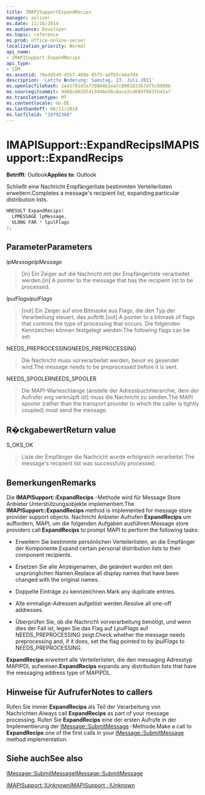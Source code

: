 ```yaml
---
title: IMAPISupportExpandRecips
manager: soliver
ms.date: 11/16/2014
ms.audience: Developer
ms.topic: reference
ms.prod: office-online-server
localization_priority: Normal
api_name:
- IMAPISupport.ExpandRecips
api_type:
- COM
ms.assetid: 78edd549-d557-489a-85f5-adfb5c44a7d4
description: 'Letzte �nderung: Samstag, 23. Juli 2011'
ms.openlocfilehash: 2e41701d3a739864b1eafc8001833b7df5c8908b
ms.sourcegitcommit: 9d60cd82b5413446e5bc8ace2cd689f683fb41a7
ms.translationtype: MT
ms.contentlocale: de-DE
ms.lasthandoff: 06/11/2018
ms.locfileid: "19792368"
---
```

# <a name="imapisupportexpandrecips"></a><span data-ttu-id="39bac-103">IMAPISupport::ExpandRecips</span><span class="sxs-lookup"><span data-stu-id="39bac-103">IMAPISupport::ExpandRecips</span></span>

  
  
<span data-ttu-id="39bac-104">**Betrifft**: Outlook</span><span class="sxs-lookup"><span data-stu-id="39bac-104">**Applies to**: Outlook</span></span> 
  
<span data-ttu-id="39bac-105">Schließt eine Nachricht Empfängerliste bestimmten Verteilerlisten erweitern.</span><span class="sxs-lookup"><span data-stu-id="39bac-105">Completes a message's recipient list, expanding particular distribution lists.</span></span>
  
```cpp
HRESULT ExpandRecips(
  LPMESSAGE lpMessage,
  ULONG FAR * lpulFlags
);
```

## <a name="parameters"></a><span data-ttu-id="39bac-106">Parameter</span><span class="sxs-lookup"><span data-stu-id="39bac-106">Parameters</span></span>

 <span data-ttu-id="39bac-107">_lpMessage_</span><span class="sxs-lookup"><span data-stu-id="39bac-107">_lpMessage_</span></span>
  
> <span data-ttu-id="39bac-108">[in] Ein Zeiger auf die Nachricht mit der Empfängerliste verarbeitet werden.</span><span class="sxs-lookup"><span data-stu-id="39bac-108">[in] A pointer to the message that has the recipient list to be processed.</span></span>
    
 <span data-ttu-id="39bac-109">_lpulFlags_</span><span class="sxs-lookup"><span data-stu-id="39bac-109">_lpulFlags_</span></span>
  
> <span data-ttu-id="39bac-110">[out] Ein Zeiger auf eine Bitmaske aus Flags, die den Typ der Verarbeitung steuert, das auftritt.</span><span class="sxs-lookup"><span data-stu-id="39bac-110">[out] A pointer to a bitmask of flags that controls the type of processing that occurs.</span></span> <span data-ttu-id="39bac-111">Die folgenden Kennzeichen können festgelegt werden:</span><span class="sxs-lookup"><span data-stu-id="39bac-111">The following flags can be set:</span></span>
    
<span data-ttu-id="39bac-112">NEEDS_PREPROCESSING</span><span class="sxs-lookup"><span data-stu-id="39bac-112">NEEDS_PREPROCESSING</span></span> 
  
> <span data-ttu-id="39bac-113">Die Nachricht muss vorverarbeitet werden, bevor es gesendet wird.</span><span class="sxs-lookup"><span data-stu-id="39bac-113">The message needs to be preprocessed before it is sent.</span></span>
    
<span data-ttu-id="39bac-114">NEEDS_SPOOLER</span><span class="sxs-lookup"><span data-stu-id="39bac-114">NEEDS_SPOOLER</span></span> 
  
> <span data-ttu-id="39bac-115">Die MAPI-Warteschlange (anstelle der Adressbuchhierarchie, dem der Aufrufer eng verknüpft ist) muss die Nachricht zu senden.</span><span class="sxs-lookup"><span data-stu-id="39bac-115">The MAPI spooler (rather than the transport provider to which the caller is tightly coupled) must send the message.</span></span>
    
## <a name="return-value"></a><span data-ttu-id="39bac-116">R�ckgabewert</span><span class="sxs-lookup"><span data-stu-id="39bac-116">Return value</span></span>

<span data-ttu-id="39bac-117">S_OK</span><span class="sxs-lookup"><span data-stu-id="39bac-117">S_OK</span></span> 
  
> <span data-ttu-id="39bac-118">Liste der Empfänger die Nachricht wurde erfolgreich verarbeitet.</span><span class="sxs-lookup"><span data-stu-id="39bac-118">The message's recipient list was successfully processed.</span></span>
    
## <a name="remarks"></a><span data-ttu-id="39bac-119">Bemerkungen</span><span class="sxs-lookup"><span data-stu-id="39bac-119">Remarks</span></span>

<span data-ttu-id="39bac-120">Die **IMAPISupport::ExpandRecips** -Methode wird für Message Store Anbieter Unterstützungsobjekte implementiert.</span><span class="sxs-lookup"><span data-stu-id="39bac-120">The **IMAPISupport::ExpandRecips** method is implemented for message store provider support objects.</span></span> <span data-ttu-id="39bac-121">Nachricht Anbieter Aufrufen **ExpandRecips** um auffordern, MAPI, um die folgenden Aufgaben ausführen:</span><span class="sxs-lookup"><span data-stu-id="39bac-121">Message store providers call **ExpandRecips** to prompt MAPI to perform the following tasks:</span></span> 
  
- <span data-ttu-id="39bac-122">Erweitern Sie bestimmte persönlichen Verteilerlisten, an die Empfänger der Komponente.</span><span class="sxs-lookup"><span data-stu-id="39bac-122">Expand certain personal distribution lists to their component recipients.</span></span>
    
- <span data-ttu-id="39bac-123">Ersetzen Sie alle Anzeigenamen, die geändert wurden mit den ursprünglichen Namen.</span><span class="sxs-lookup"><span data-stu-id="39bac-123">Replace all display names that have been changed with the original names.</span></span>
    
- <span data-ttu-id="39bac-124">Doppelte Einträge zu kennzeichnen.</span><span class="sxs-lookup"><span data-stu-id="39bac-124">Mark any duplicate entries.</span></span>
    
- <span data-ttu-id="39bac-125">Alle einmalige-Adressen aufgelöst werden.</span><span class="sxs-lookup"><span data-stu-id="39bac-125">Resolve all one-off addresses.</span></span> 
    
- <span data-ttu-id="39bac-126">Überprüfen Sie, ob die Nachricht vorverarbeitung benötigt, und wenn dies der Fall ist, legen Sie das Flag auf _LpulFlags_ auf NEEDS_PREPROCESSING zeigt.</span><span class="sxs-lookup"><span data-stu-id="39bac-126">Check whether the message needs preprocessing and, if it does, set the flag pointed to by  _lpulFlags_ to NEEDS_PREPROCESSING.</span></span> 
    
 <span data-ttu-id="39bac-127">**ExpandRecips** erweitert alle Verteilerlisten, die den messaging Adresstyp MAPIPDL aufweisen.</span><span class="sxs-lookup"><span data-stu-id="39bac-127">**ExpandRecips** expands any distribution lists that have the messaging address type of MAPIPDL.</span></span> 
  
## <a name="notes-to-callers"></a><span data-ttu-id="39bac-128">Hinweise für Aufrufer</span><span class="sxs-lookup"><span data-stu-id="39bac-128">Notes to callers</span></span>

<span data-ttu-id="39bac-129">Rufen Sie immer **ExpandRecips** als Teil der Verarbeitung von Nachrichten.</span><span class="sxs-lookup"><span data-stu-id="39bac-129">Always call **ExpandRecips** as part of your message processing.</span></span> <span data-ttu-id="39bac-130">Rufen Sie **ExpandRecips** eine der ersten Aufrufe in der Implementierung der [IMessage::SubmitMessage](imessage-submitmessage.md) -Methode.</span><span class="sxs-lookup"><span data-stu-id="39bac-130">Make a call to **ExpandRecips** one of the first calls in your [IMessage::SubmitMessage](imessage-submitmessage.md) method implementation.</span></span> 
  
## <a name="see-also"></a><span data-ttu-id="39bac-131">Siehe auch</span><span class="sxs-lookup"><span data-stu-id="39bac-131">See also</span></span>



[<span data-ttu-id="39bac-132">IMessage::SubmitMessage</span><span class="sxs-lookup"><span data-stu-id="39bac-132">IMessage::SubmitMessage</span></span>](imessage-submitmessage.md)
  
[<span data-ttu-id="39bac-133">IMAPISupport: IUnknown</span><span class="sxs-lookup"><span data-stu-id="39bac-133">IMAPISupport : IUnknown</span></span>](imapisupportiunknown.md)


